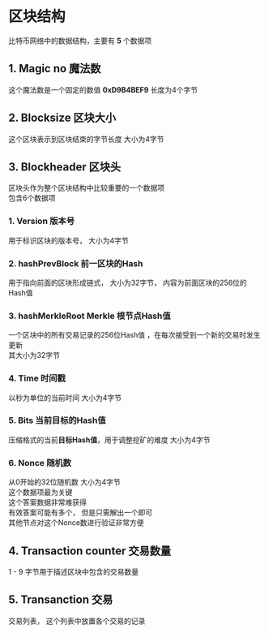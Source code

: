 # 区块结构
比特币网络中的数据结构，主要有 **5** 个数据项
    
## 1. Magic no 魔法数
这个魔法数是一个固定的数值 **0xD9B4BEF9** 长度为4个字节
    
## 2. Blocksize 区块大小
这个区块表示到区块结束的字节长度 大小为4字节
    
## 3. Blockheader 区块头
区块头作为整个区块结构中比较重要的一个数据项<br>
包含6个数据项
### 1. Version 版本号 
用于标识区块的版本号， 大小为4字节

### 2. hashPrevBlock 前一区块的Hash
用于指向前面的区块形成链式， 大小为32字节， 内容为前面区块的256位的Hash值

### 3. hashMerkleRoot Merkle 根节点Hash值
一个区块中的所有交易记录的256位Hash值 ，在每次接受到一个新的交易时发生更新<br>
其大小为32字节

### 4. Time 时间戳
以秒为单位的当前时间 大小为4字节

### 5. Bits 当前目标的Hash值
压缩格式的当前**目标Hash值**，用于调整挖矿的难度 大小为4字节

### 6. Nonce 随机数
从0开始的32位随机数 大小为4字节<br>
这个数据项最为关键<br>
这个答案数据非常难获得<br>
有效答案可能有多个， 但是只需解出一个即可<br>
其他节点对这个Nonce数进行验证非常方便
    
## 4. Transaction counter 交易数量
1 - 9 字节用于描述区块中包含的交易数量

## 5. Transanction 交易
交易列表， 这个列表中放置各个交易的记录
